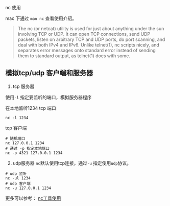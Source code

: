 nc 使用

mac 下通过 `man nc` 查看使用介绍。

>    The nc (or netcat) utility is used for just about anything under the sun
     involving TCP or UDP.  It can open TCP connections, send UDP packets,
     listen on arbitrary TCP and UDP ports, do port scanning, and deal with both
     IPv4 and IPv6.  Unlike telnet(1), nc scripts nicely, and separates error
     messages onto standard error instead of sending them to standard output, as
     telnet(1) does with some.


## 模拟tcp/udp 客户端和服务器
1. tcp 服务器

使用`-l` 指定要监听的端口，模拟服务器程序

在本地监听1234 tcp 端口
```
nc -l 1234
```
tcp 客户端
```
# 随机端口
nc 127.0.0.1 1234
# 通过 -p 指定本地端口
nc -p 4321 127.0.0.1 1234
```

2. udp服务器
`nc`默认使用tcp连接，通过`-u` 指定使用`udp`协议。

```
# udp 监听
nc -ul 1234
# udp 客户端
nc -u 127.0.0.1 1234
```

更多可以参考：
[nc工具使用](https://www.cnblogs.com/zhaijiahui/p/9028402.html)


